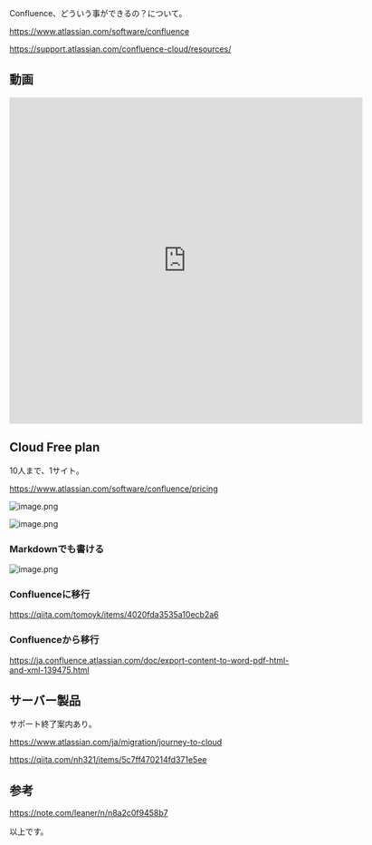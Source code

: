 Confluence、どういう事ができるの？について。

https://www.atlassian.com/software/confluence

https://support.atlassian.com/confluence-cloud/resources/


## 動画

<iframe width="624" height="576" src="https://www.youtube.com/embed/WqKm6GJbZ6k" title="YouTube video player" frameborder="0" allow="accelerometer; autoplay; clipboard-write; encrypted-media; gyroscope; picture-in-picture" allowfullscreen></iframe>


## Cloud Free plan 

10人まで、1サイト。

https://www.atlassian.com/software/confluence/pricing


![image.png](https://qiita-image-store.s3.ap-northeast-1.amazonaws.com/0/93824/613ae961-a00c-6d15-6906-72ad7dc6d04d.png)

![image.png](https://qiita-image-store.s3.ap-northeast-1.amazonaws.com/0/93824/177e6727-0994-c3f0-45c8-0b0df5c4efba.png)

### Markdownでも書ける

![image.png](https://qiita-image-store.s3.ap-northeast-1.amazonaws.com/0/93824/8e7afa09-6cd6-5549-b9d7-9f188bdbc5ae.png)

### Confluenceに移行
https://qiita.com/tomoyk/items/4020fda3535a10ecb2a6

### Confluenceから移行

https://ja.confluence.atlassian.com/doc/export-content-to-word-pdf-html-and-xml-139475.html


## サーバー製品

サポート終了案内あり。

https://www.atlassian.com/ja/migration/journey-to-cloud

https://qiita.com/nh321/items/5c7ff470214fd371e5ee

## 参考

https://note.com/leaner/n/n8a2c0f9458b7


以上です。
